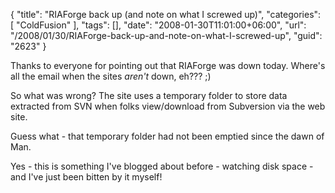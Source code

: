 {
	"title": "RIAForge back up (and note on what I screwed up)",
	"categories": [
		"ColdFusion"
	],
	"tags": [],
	"date": "2008-01-30T11:01:00+06:00",
	"url": "/2008/01/30/RIAForge-back-up-and-note-on-what-I-screwed-up",
	"guid": "2623"
}

Thanks to everyone for pointing out that RIAForge was down today. Where's all the email when the sites <i>aren't</i> down, eh??? ;)

So what was wrong? The site uses a temporary folder to store data extracted from SVN when folks view/download from Subversion via the web site.

Guess what - that temporary folder had not been emptied since the dawn of Man.

Yes - this is something I've blogged about before - watching disk space - and I've just been bitten by it myself!